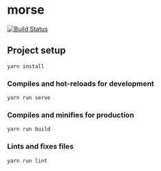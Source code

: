 # morse

[![Build Status](https://travis-ci.com/SkyZH/morse.svg?branch=master)](https://travis-ci.com/SkyZH/morse)

## Project setup
```
yarn install
```

### Compiles and hot-reloads for development
```
yarn run serve
```

### Compiles and minifies for production
```
yarn run build
```

### Lints and fixes files
```
yarn run lint
```
